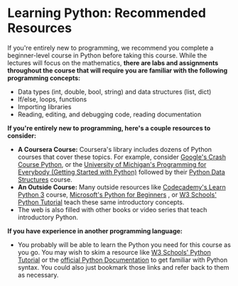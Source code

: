 # Learning Python: Recommended Resources

If you're entirely new to programming, we recommend you complete a beginner-level course in Python before taking this course. While the lectures will focus on the mathematics, **there are labs and assignments throughout the course that will require you are familiar with the following programming concepts:**

* Data types (int, double, bool, string) and data structures (list, dict)
* If/else, loops, functions
* Importing libraries
* Reading, editing, and debugging code, reading documentation

**If you're entirely new to programming, here's a couple resources to consider:**

* **A Coursera Course:** Coursera's library includes dozens of Python courses that cover these topics. For example, consider [Google's Crash Course Python](https://www.coursera.org/learn/python-crash-course), or the [University of Michigan's Programming for Everybody (Getting Started with Python)](https://www.coursera.org/learn/python) followed by their [Python Data Structures](https://www.coursera.org/learn/python-data) course.
* **An Outside Course:** Many outside resources like [Codecademy's Learn Python 3](https://www.codecademy.com/learn/learn-python-3) course, [Microsoft's Python for Beginners](https://learn.microsoft.com/en-us/training/paths/beginner-python/) , or [W3 Schools' Python Tutorial](https://www.w3schools.com/python/default.asp) teach these same introductory concepts.
* The web is also filled with other books or video series that teach introductory Python.

**If you have experience in another programming language:**

* You probably will be able to learn the Python you need for this course as you go. You may wish to skim a resource like [W3 Schools' Python Tutorial](https://www.w3schools.com/python/default.asp) or the [official Python Documentation](https://docs.python.org/3/) to get familiar with Python syntax. You could also just bookmark those links and refer back to them as necessary.
